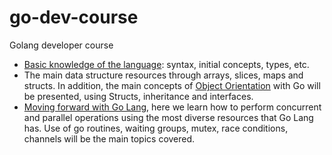 # go-dev-course
Golang developer course

- [Basic knowledge of the language](1-basic): syntax, initial concepts, types, etc.
- The main data structure resources through arrays, slices, maps and structs. In addition, the main concepts of [Object Orientation](2-oo) with Go will be presented, using Structs, inheritance and interfaces.
- [Moving forward with Go Lang](3-advance), here we learn how to perform concurrent and parallel operations using the most diverse resources that Go Lang has. Use of go routines, waiting groups, mutex, race conditions, channels will be the main topics covered.
